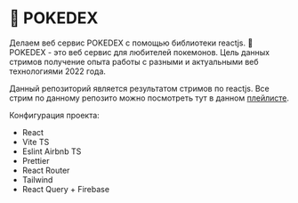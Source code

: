 # 📕 POKEDEX

Делаем веб сервис POKEDEX с помощью библиотеки reactjs. 📕 POKEDEX - это веб сервис для любителей покемонов. Цель данных стримов получение опыта работы с разными и актуальными веб технологиями 2022 года.

Данный репозиторий является результатом стримов по reactjs. Все стрим по данному репозито можно посмотреть тут в данном [плейлисте](https://youtube.com/playlist?list=PL_trBE0sVQmdfmnTtks2LYj1EaJRkYFtj).

Конфигурация проекта:

- React
- Vite TS
- Eslint Airbnb TS
- Prettier
- React Router
- Tailwind
- React Query + Firebase
